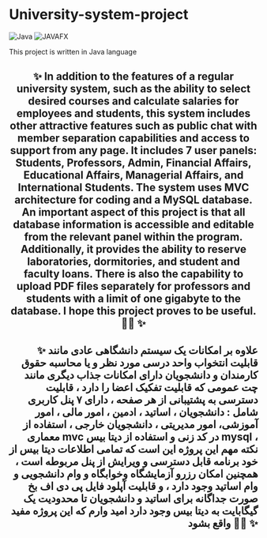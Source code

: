 # University-system-project

![Java](https://img.shields.io/badge/java-%23ED8B00.svg?style=for-the-badge&logo=openjdk&logoColor=white)   ![JAVAFX](https://img.shields.io/badge/javafx-%23FF0000.svg?style=for-the-badge&logo=javafx&logoColor=white) 

This project is written in Java language

<h2 align = "center">✨ In addition to the features of a regular university system, such as the ability to select desired courses and calculate salaries for employees and students, this system includes other attractive features such as public chat with member separation capabilities and access to support from any page. It includes 7 user panels: Students, Professors, Admin, Financial Affairs, Educational Affairs, Managerial Affairs, and International Students. The system uses MVC architecture for coding and a MySQL database. An important aspect of this project is that all database information is accessible and editable from the relevant panel within the program. Additionally, it provides the ability to reserve laboratories, dormitories, and student and faculty loans. There is also the capability to upload PDF files separately for professors and students with a limit of one gigabyte to the database. I hope this project proves to be useful.🤩🤍 ✨

<h2 align = "right">✨ علاوه بر امکانات یک سیستم دانشگاهی عادی مانند قابلیت انتخواب واحد درسی مورد نظر و یا محاسبه حقوق کارمندان و دانشجویان دارای امکانات جذاب دیگری مانند چت عمومی که قابلیت تفکیک اعضا را دارد  ، قابلیت دسترسی به پشتیبانی از هر صفحه ، دارای ۷ پنل کاربری شامل : دانشجویان ، اساتید ، ادمین ، امور مالی ، امور آموزشی،  امور مدیریتی ، دانشجویان خارجی ، استفاده از معماری mvc در کد زنی و استفاده از دیتا بیس mysql ، نکته مهم این پروژه این است که تمامی اطلاعات دیتا بیس از خود برنامه قابل دسترسی و ویرایش از پنل مربوطه است ، همچنین امکان رزرو آزمایشگاه و‌خوابگاه و وام دانشجویی و وام اساتید وجود دارد ، و قابلیت آپلود فایل پی دی اف بخ صورت جداگانه برای اساتید و دانشجویان تا محدودیت یک گیگابایت به دیتا بیس وجود دارد امید وارم که این پروژه مفید واقع بشود 🤩🤍 ✨
